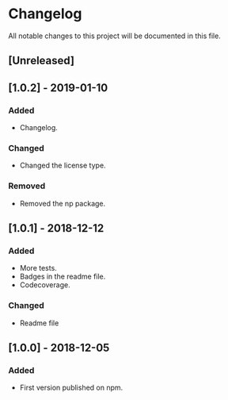 # Changelog
All notable changes to this project will be documented in this file.

## [Unreleased]

## [1.0.2] - 2019-01-10
### Added
- Changelog.

### Changed
- Changed the license type.

### Removed
- Removed the np package.

## [1.0.1] - 2018-12-12
### Added
- More tests.
- Badges in the readme file.
- Codecoverage.

### Changed
- Readme file

## [1.0.0] - 2018-12-05
### Added
- First version published on npm.
